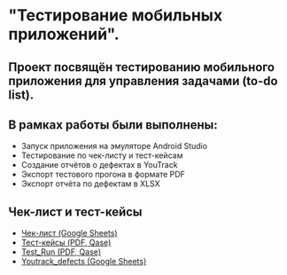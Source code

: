 # "Тестирование мобильных приложений".
## Проект посвящён тестированию мобильного приложения для управления задачами (to-do list).
## В рамках работы были выполнены:
- Запуск приложения на эмуляторе Android Studio
- Тестирование по чек-листу и тест-кейсам
- Создание отчётов о дефектах в YouTrack
- Экспорт тестового прогона в формате PDF
- Экспорт отчёта по дефектам в XLSX


## Чек-лист и тест-кейсы

- [Чек-лист (Google Sheets)](https://docs.google.com/spreadsheets/d/1_h7vWK8-bZsBte3Itb75ic26aL5vvvm5D5l7bF8PMjE/edit?gid=1595243412#gid=1595243412)
- [Тест-кейсы (PDF, Qase)](https://github.com/nikhileeva/mobile/blob/main/Checklist%2010%3A26%3A25.pdf)
- [Test_Run (PDF, Qase)](https://github.com/nikhileeva/mobile/blob/main/G101-Test%2Brun%2B2025_10_28%2BMobile%2BApp%2BTesting%2B(emulator).pdf)
- [Youtrack_defects (Google Sheets)](https://docs.google.com/spreadsheets/d/10jbkudL8wP0fjygwV0h6lejhpaBOOfHs9apibKL07j0/edit?gid=1595243412#gid=1595243412)
